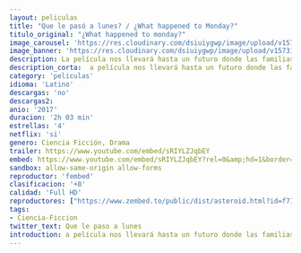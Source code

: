 ```yaml
---
layout: peliculas
title: "Que le pasó a lunes? / ¿What happened to Monday?"
titulo_original: "¿What happened to monday?"
image_carousel: 'https://res.cloudinary.com/dsiuiygwp/image/upload/v1573183381/que-paso-lunes-min_ycgonc.jpg'
image_banner: 'https://res.cloudinary.com/dsiuiygwp/image/upload/v1573183382/lLxrGuwOJCDgrKVwDAgShJ80gQ3-min_dbxudy.jpg'
description: La película nos llevará hasta un futuro donde las familias son obligadas a tener tan solo un único hijo debido a la superpoblación. Un grupo de siete hermanas gemelas idénticas deberá luchar contra el gobierno y contra ellas mismas cuando una de ellas desaparezca.
description_corta:  a película nos llevará hasta un futuro donde las familias son obligadas a tener tan solo un único hijo debido a la superpoblación. Un grupo de ...
category: 'peliculas'
idioma: 'Latino'
descargas: 'no'
descargas2:
anio: '2017'
duracion: '2h 03 min'
estrellas: '4'
netflix: 'si'
genero: Ciencia Ficción, Drama
trailer: https://www.youtube.com/embed/sRIYLZJqbEY
embed: https://www.youtube.com/embed/sRIYLZJqbEY?rel=0&amp;hd=1&border=0&wmode=opaque&enablejsapi=1&modestbranding=1&controls=1&showinfo=1
sandbox: allow-same-origin allow-forms
reproductor: 'fembed'
clasificacion: '+8'
calidad: 'Full HD'
reproductores: ["https://www.zembed.to/public/dist/asteroid.html?id=f71d1a32f829737cabcc3fd0ba17ef2d&title=What%20Happened%20to%20Monday?"]
tags:
- Ciencia-Ficcion
twitter_text: Que le paso a lunes
introduction: a película nos llevará hasta un futuro donde las familias son obligadas a tener tan solo un único hijo debido a la superpoblación. Un grupo de ...
---
```












